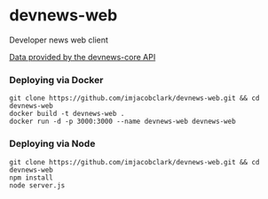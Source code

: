 # devnews-web
Developer news web client

[Data provided by the devnews-core API](http://github.com/imjacobclark/devnews-core)

### Deploying via Docker
```
git clone https://github.com/imjacobclark/devnews-web.git && cd devnews-web
docker build -t devnews-web . 
docker run -d -p 3000:3000 --name devnews-web devnews-web
```

### Deploying via Node
```
git clone https://github.com/imjacobclark/devnews-web.git && cd devnews-web
npm install
node server.js
```
